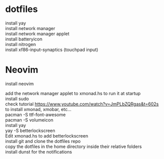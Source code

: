 # dotfiles
install yay <br>
install network manager <br>
install network manager applet <br>
install batteryicon <br>
install nitrogen <br>
install xf86-input-synaptics (touchpad input) <br> 

# Neovim
install neovim <br>


add the network manager applet to xmonad.hs to run it at startup <br>
install sudo <br>
check tutorial https://www.youtube.com/watch?v=JmPLbZQRgas&t=602s to install xmonad, xmobar, etc... <br>
pacman -S ttf-font-awesome <br>
pacman -S volumeicon <br>
install yay <br>
yay -S betterlockscreen <br>
Edit xmonad.hs to add betterlockscreen <br>
install git and clone the dotfiles repo <br>
copy the dotfiles in the home directory inside their relative folders <br>
install dunst for the notifications <br>
